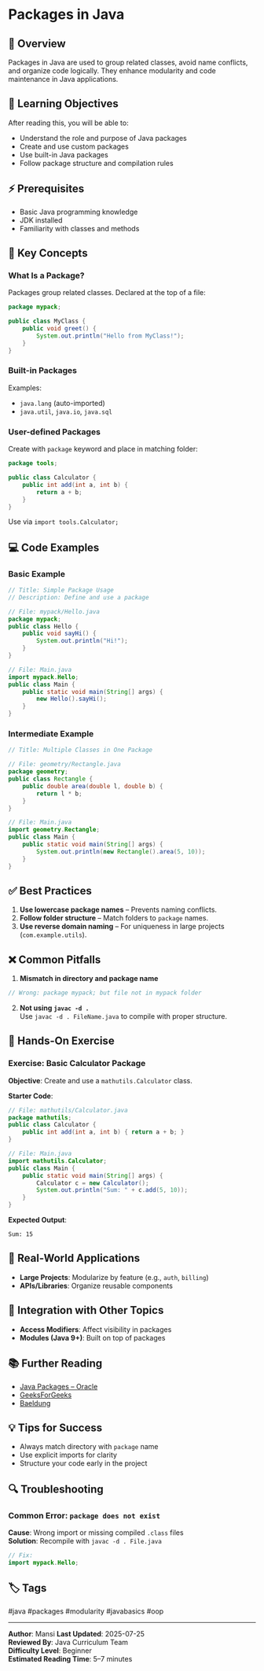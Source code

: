 
# Packages in Java

## 📖 Overview

Packages in Java are used to group related classes, avoid name conflicts, and organize code logically. They enhance modularity and code maintenance in Java applications.

## 🎯 Learning Objectives

After reading this, you will be able to:

- Understand the role and purpose of Java packages
- Create and use custom packages
- Use built-in Java packages
- Follow package structure and compilation rules

## ⚡ Prerequisites

- Basic Java programming knowledge
- JDK installed
- Familiarity with classes and methods

## 🔑 Key Concepts

### What Is a Package?

Packages group related classes. Declared at the top of a file:

```java
package mypack;

public class MyClass {
    public void greet() {
        System.out.println("Hello from MyClass!");
    }
}
```

### Built-in Packages

Examples:  
- `java.lang` (auto-imported)  
- `java.util`, `java.io`, `java.sql`

### User-defined Packages

Create with `package` keyword and place in matching folder:

```java
package tools;

public class Calculator {
    public int add(int a, int b) {
        return a + b;
    }
}
```

Use via `import tools.Calculator;`

## 💻 Code Examples

### Basic Example

```java
// Title: Simple Package Usage
// Description: Define and use a package

// File: mypack/Hello.java
package mypack;
public class Hello {
    public void sayHi() {
        System.out.println("Hi!");
    }
}

// File: Main.java
import mypack.Hello;
public class Main {
    public static void main(String[] args) {
        new Hello().sayHi();
    }
}
```

### Intermediate Example

```java
// Title: Multiple Classes in One Package

// File: geometry/Rectangle.java
package geometry;
public class Rectangle {
    public double area(double l, double b) {
        return l * b;
    }
}

// File: Main.java
import geometry.Rectangle;
public class Main {
    public static void main(String[] args) {
        System.out.println(new Rectangle().area(5, 10));
    }
}
```

## ✅ Best Practices

1. **Use lowercase package names** – Prevents naming conflicts.
2. **Follow folder structure** – Match folders to `package` names.
3. **Use reverse domain naming** – For uniqueness in large projects (`com.example.utils`).

## ❌ Common Pitfalls

1. **Mismatch in directory and package name**

```java
// Wrong: package mypack; but file not in mypack folder
```

2. **Not using `javac -d .`**  
Use `javac -d . FileName.java` to compile with proper structure.

## 🔧 Hands-On Exercise

### Exercise: Basic Calculator Package

**Objective**: Create and use a `mathutils.Calculator` class.

**Starter Code**:

```java
// File: mathutils/Calculator.java
package mathutils;
public class Calculator {
    public int add(int a, int b) { return a + b; }
}
```

```java
// File: Main.java
import mathutils.Calculator;
public class Main {
    public static void main(String[] args) {
        Calculator c = new Calculator();
        System.out.println("Sum: " + c.add(5, 10));
    }
}
```

**Expected Output**:
```
Sum: 15
```

## 🚀 Real-World Applications

- **Large Projects**: Modularize by feature (e.g., `auth`, `billing`)
- **APIs/Libraries**: Organize reusable components

## 🔗 Integration with Other Topics

- **Access Modifiers**: Affect visibility in packages
- **Modules (Java 9+)**: Built on top of packages

## 📚 Further Reading

- [Java Packages – Oracle](https://docs.oracle.com/javase/tutorial/java/package/index.html)
- [GeeksForGeeks](https://www.geeksforgeeks.org/packages-in-java/)
- [Baeldung](https://www.baeldung.com/java-packages)

## 💡 Tips for Success

- Always match directory with `package` name
- Use explicit imports for clarity
- Structure your code early in the project

## 🔍 Troubleshooting

### Common Error: `package does not exist`

**Cause**: Wrong import or missing compiled `.class` files  
**Solution**: Recompile with `javac -d . File.java`

```java
// Fix:
import mypack.Hello;
```

## 🏷️ Tags

#java #packages #modularity #javabasics #oop

---

**Author**: Mansi 
**Last Updated**: 2025-07-25  
**Reviewed By**: Java Curriculum Team  
**Difficulty Level**: Beginner  
**Estimated Reading Time**: 5–7 minutes
